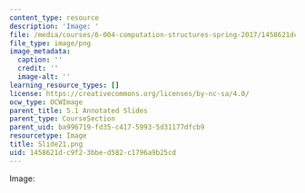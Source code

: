 ```yaml
---
content_type: resource
description: 'Image: '
file: /media/courses/6-004-computation-structures-spring-2017/1458621dc9f23bbed582c1796a9b25cd_Slide21.png
file_type: image/png
image_metadata:
  caption: ''
  credit: ''
  image-alt: ''
learning_resource_types: []
license: https://creativecommons.org/licenses/by-nc-sa/4.0/
ocw_type: OCWImage
parent_title: 5.1 Annotated Slides
parent_type: CourseSection
parent_uid: ba996719-fd35-c417-5993-5d31177dfcb9
resourcetype: Image
title: Slide21.png
uid: 1458621d-c9f2-3bbe-d582-c1796a9b25cd
---
```

Image: 